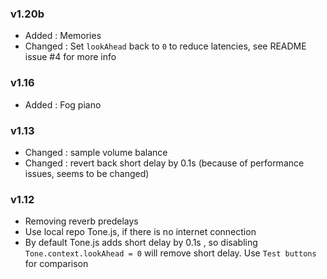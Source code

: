 
### v1.20b
- Added : Memories
- Changed : Set `lookAhead` back to `0` to reduce latencies, see README issue #4 for more info



### v1.16
- Added : Fog piano



### v1.13

- Changed : sample volume balance
- Changed : revert back short delay by 0.1s (because of performance issues, seems to be changed)



### v1.12

- Removing reverb predelays
- Use local repo Tone.js, if there is no internet connection
- By default Tone.js adds short delay by 0.1s , so disabling `Tone.context.lookAhead = 0` will remove short delay. Use `Test buttons` for comparison
